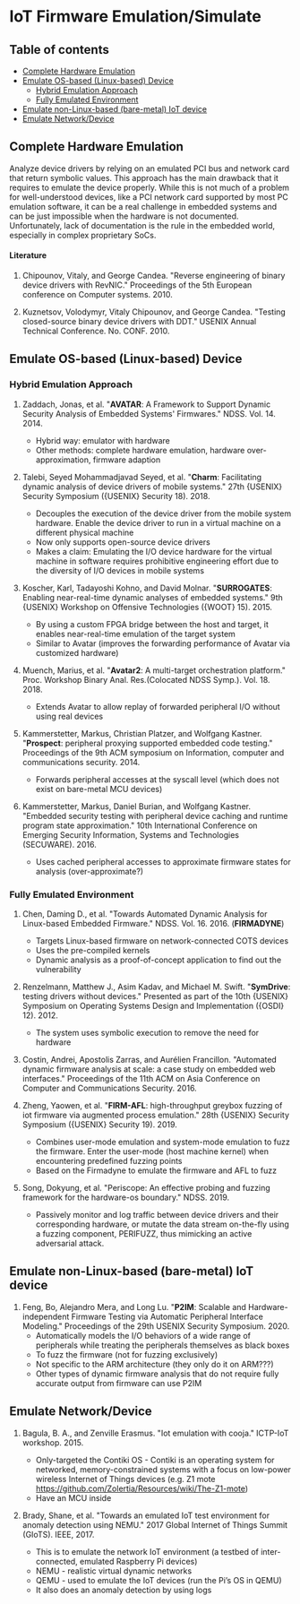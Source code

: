 # IoT Firmware Emulation/Simulate
## Table of contents
- [Complete Hardware Emulation](#complete-hardware-emulation)
- [Emulate OS-based (Linux-based) Device](#emulate-OS-based-(Linux-based)-device)
	- [Hybrid Emulation Approach](#hybrid-emulation-approach)
	- [Fully Emulated Environment](#fully-emulated-environment)
- [Emulate non-Linux-based (bare-metal) IoT device](#emulate-non-Linux-based-(bare-metal)-IoT-device)
- [Emulate Network/Device](#emulate-network/device)


## Complete Hardware Emulation
Analyze device drivers by relying on an emulated PCI bus and network card that return symbolic values.
This approach has the main drawback that it requires to emulate the device properly. While this is not much of a problem for well-understood devices, like a PCI network card supported by most PC emulation software, it can be a real challenge in embedded systems and can be just impossible when the hardware is not documented. Unfortunately, lack of documentation is the rule in the embedded world, especially in complex proprietary SoCs.

#### Literature
1. Chipounov, Vitaly, and George Candea. "Reverse engineering of binary device drivers with RevNIC." Proceedings of the 5th European conference on Computer systems. 2010.

2. Kuznetsov, Volodymyr, Vitaly Chipounov, and George Candea. "Testing closed-source binary device drivers with DDT." USENIX Annual Technical Conference. No. CONF. 2010.


## Emulate OS-based (Linux-based) Device
### Hybrid Emulation Approach
1. Zaddach, Jonas, et al. "**AVATAR**: A Framework to Support Dynamic Security Analysis of Embedded Systems' Firmwares." NDSS. Vol. 14. 2014.
	- Hybrid way: emulator with hardware
	- Other methods: complete hardware emulation, hardware over-approximation, firmware adaption  

2. Talebi, Seyed Mohammadjavad Seyed, et al. "**Charm**: Facilitating dynamic analysis of device drivers of mobile systems." 27th {USENIX} Security Symposium ({USENIX} Security 18). 2018.
	- Decouples the execution of the device driver from the mobile system hardware. Enable the device driver to run in a virtual machine on a different physical machine
	- Now only supports open-source device drivers
	- Makes a claim: Emulating the I/O device hardware for the virtual machine in software requires prohibitive engineering effort due to the diversity of I/O devices in mobile systems

3. Koscher, Karl, Tadayoshi Kohno, and David Molnar. "**SURROGATES**: Enabling near-real-time dynamic analyses of embedded systems." 9th {USENIX} Workshop on Offensive Technologies ({WOOT} 15). 2015.
	- By using a custom FPGA bridge between the host and target, it enables near-real-time emulation of the target system
	- Similar to Avatar (improves the forwarding performance of Avatar via customized hardware)

4. Muench, Marius, et al. "**Avatar2**: A multi-target orchestration platform." Proc. Workshop Binary Anal. Res.(Colocated NDSS Symp.). Vol. 18. 2018.
	- Extends Avatar to allow replay of forwarded peripheral I/O without using real devices

5. Kammerstetter, Markus, Christian Platzer, and Wolfgang Kastner. "**Prospect**: peripheral proxying supported embedded code testing." Proceedings of the 9th ACM symposium on Information, computer and communications security. 2014.
	- Forwards peripheral accesses at the syscall level (which does not exist on bare-metal MCU devices)

6. Kammerstetter, Markus, Daniel Burian, and Wolfgang Kastner. "Embedded security testing with peripheral device caching and runtime program state approximation." 10th International Conference on Emerging Security Information, Systems and Technologies (SECUWARE). 2016.
	- Uses cached peripheral accesses to approximate firmware states for analysis (over-approximate?)

### Fully Emulated Environment
1. Chen, Daming D., et al. "Towards Automated Dynamic Analysis for Linux-based Embedded Firmware." NDSS. Vol. 16. 2016. (**FIRMADYNE**)
	- Targets Linux-based firmware on network-connected COTS devices
	- Uses the pre-compiled kernels
	- Dynamic analysis as a proof-of-concept application to find out the vulnerability

2. Renzelmann, Matthew J., Asim Kadav, and Michael M. Swift. "**SymDrive**: testing drivers without devices." Presented as part of the 10th {USENIX} Symposium on Operating Systems Design and Implementation ({OSDI} 12). 2012.
	- The system uses symbolic execution to remove the need for hardware

3. Costin, Andrei, Apostolis Zarras, and Aurélien Francillon. "Automated dynamic firmware analysis at scale: a case study on embedded web interfaces." Proceedings of the 11th ACM on Asia Conference on Computer and Communications Security. 2016.

4. Zheng, Yaowen, et al. "**FIRM-AFL**: high-throughput greybox fuzzing of iot firmware via augmented process emulation." 28th {USENIX} Security Symposium ({USENIX} Security 19). 2019.
	- Combines user-mode emulation and system-mode emulation to fuzz the firmware. Enter the user-mode (host machine kernel) when encountering predefined fuzzing points
	- Based on the Firmadyne to emulate the firmware and AFL to fuzz

5. Song, Dokyung, et al. "Periscope: An effective probing and fuzzing framework for the hardware-os boundary." NDSS. 2019.
	- Passively monitor and log traffic between device drivers and their corresponding hardware, or mutate the data stream on-the-fly using a fuzzing component, PERIFUZZ, thus mimicking an active adversarial attack.

## Emulate non-Linux-based (bare-metal) IoT device
1. Feng, Bo, Alejandro Mera, and Long Lu. "**P2IM**: Scalable and Hardware-independent Firmware Testing via Automatic Peripheral Interface Modeling." Proceedings of the 29th USENIX Security Symposium. 2020.
	- Automatically models the I/O behaviors of a wide range of peripherals while treating the peripherals themselves as black boxes
	- To fuzz the firmware (not for fuzzing exclusively)
	- Not specific to the ARM architecture (they only do it on ARM???)
	- Other types of dynamic firmware analysis that do not require fully accurate output from firmware can use P2IM


## Emulate Network/Device
1. Bagula, B. A., and Zenville Erasmus. "Iot emulation with cooja." ICTP-IoT workshop. 2015.
	- Only-targeted the Contiki OS - Contiki is an operating system for networked, memory-constrained systems with a focus on low-power wireless Internet of Things devices (e.g. Z1 mote https://github.com/Zolertia/Resources/wiki/The-Z1-mote)
	- Have an MCU inside

2. Brady, Shane, et al. "Towards an emulated IoT test environment for anomaly detection using NEMU." 2017 Global Internet of Things Summit (GIoTS). IEEE, 2017.
	- This is to emulate the network IoT environment (a testbed of inter-connected, emulated Raspberry Pi devices)
	- NEMU - realistic virtual dynamic networks
	- QEMU - used to emulate the IoT devices (run the Pi’s OS in QEMU)
	- It also does an anomaly detection by using logs



